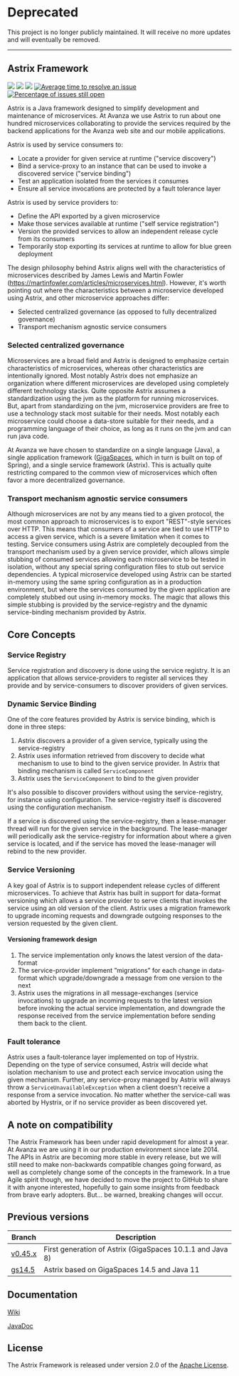 # Deprecated

This project is no longer publicly maintained.
It will receive no more updates and will eventually be removed. 

---

## Astrix Framework
[![][build img]][build]
[![][maven img]][maven]
[![][license img]][license]
[![Average time to resolve an issue](https://isitmaintained.com/badge/resolution/AvanzaBank/astrix.svg)](https://isitmaintained.com/project/AvanzaBank/Astrix "Average time to resolve an issue")
[![Percentage of issues still open](https://isitmaintained.com/badge/open/AvanzaBank/astrix.svg)](https://isitmaintained.com/project/AvanzaBank/Astrix "Percentage of issues still open")


Astrix is a Java framework designed to simplify development and maintenance of microservices. At Avanza we use Astrix to run about one hundred microservices collaborating to provide the services required by the backend applications for the Avanza web site and our mobile applications.

Astrix is used by service consumers to:
* Locate a provider for given service at runtime ("service discovery")
* Bind a service-proxy to an instance that can be used to invoke a discovered service ("service binding")
* Test an application isolated from the services it consumes
* Ensure all service invocations are protected by a fault tolerance layer

Astrix is used by service providers to:
* Define the API exported by a given microservice
* Make those services available at runtime ("self service registration") 
* Version the provided services to allow an independent release cycle from its consumers
* Temporarily stop exporting its services at runtime to allow for blue green deployment 

The design philosophy behind Astrix aligns well with the characteristics of microservices described by James Lewis and Martin Fowler (https://martinfowler.com/articles/microservices.html). However, it's worth pointing out where the characteristics between a microservice developed using Astrix, and other microservice approaches differ:

* Selected centralized governance (as opposed to fully decentralized governance)
* Transport mechanism agnostic service consumers

### Selected centralized governance
Microservices are a broad field and Astrix is designed to emphasize certain characteristics of microservices, whereas other characteristics are intentionally ignored. Most notably Astrix does not emphasize an organization where different microservices are developed using completely different technology stacks. Quite opposite Astrix assumes a standardization using the jvm as the platform for running microservices. But, apart from standardizing on the jvm, microservice providers are free to use a technology stack most suitable for their needs. Most notably each microservice could choose a data-store suitable for their needs, and a programming language of their choice, as long as it runs on the jvm and can run java code.

At Avanza we have chosen to standardize on a single language (Java), a single application framework ([GigaSpaces](https://www.gigaspaces.com/), which in turn is built on top of Spring), and a single service framework (Astrix). This is actually quite restricting compared to the common view of microservices which often favor a more decentralized governance.

### Transport mechanism agnostic service consumers
Although microservices are not by any means tied to a given protocol, the most common approach to microservices is to export "REST"-style services over HTTP. This means that consumers of a service are tied to use HTTP to access a given service, which is a severe limitation when it comes to testing. Service consumers using Astrix are completely decoupled from the transport mechanism used by a given service provider, which allows simple stubbing of consumed services allowing each microservice to be tested in isolation, without any special spring configuration files to stub out service dependencies. A typical microservice developed using Astrix can be started in-memory using the same spring configuration as in a production environment, but where the services consumed by the given application are completely stubbed out using in-memory mocks. The magic that allows this simple stubbing is provided by the service-registry and the dynamic service-binding mechanism provided by Astrix.

## Core Concepts

### Service Registry
Service registration and discovery is done using the service registry. It is an application that allows service-providers to register all services they provide and by service-consumers to discover providers of given services.

### Dynamic Service Binding
One of the core features provided by Astrix is service binding, which is done in three steps:

1. Astrix discovers a provider of a given service, typically using the service-registry
2. Astrix uses information retrieved from discovery to decide what mechanism to use to bind to the given service provider. In Astrix that binding mechanism is called `ServiceComponent`
3. Astrix uses the `ServiceComponent` to bind to the given provider

It's also possible to discover providers without using the service-registry, for instance using configuration. The service-registry itself is discovered using the configuration mechanism.

If a service is discovered using the service-registry, then a lease-manager thread will run for the given service in the background. The lease-manager will periodically ask the service-registry for information about where a given service is located, and if the service has moved the lease-manager will rebind to the new provider.

### Service Versioning
A key goal of Astrix is to support independent release cycles of different microservices. To achieve that Astrix has built in support for data-format versioning which allows a service provider to serve clients that invokes the service using an old version of the client. Astrix uses a migration framework to upgrade incoming requests and downgrade outgoing responses to the version requested by the given client. 

#### Versioning framework design
1. The service implementation only knows the latest version of the data-format
2. The service-provider implement ”migrations” for each change in data-format which upgrade/downgrade a message from one version to the next
3. Astrix uses the migrations in all message-exchanges (service invocations) to upgrade an incoming requests to the latest version before invoking the actual service implementation, and downgrade the response received from the service implementation before sending them back to the client.

### Fault tolerance
Astrix uses a fault-tolerance layer implemented on top of Hystrix. Depending on the type of service consumed, Astrix will decide what isolation mechanism to use and protect each service invocation using the given mechanism. Further, any service-proxy managed by Astrix will always throw a `ServiceUnavailableException` when a client doesn't receive a response from a service invocation. No matter whether the service-call was aborted by Hystrix, or if no service provider as been discovered yet.

## A note on compatibility
The Astrix Framework has been under rapid development for almost a year. At Avanza we are using it in our production environment since late 2014. The APIs in Astrix are becoming more stable in every release, but we will still need to make non-backwards compatible changes going forward, as well as completely change some of the concepts in the framework. In a true Agile spirit though, we have decided to move the project to GitHub to share it with anyone interested, hopefully to gain some insights from feedback from brave early adopters. But... be warned, breaking changes will occur.

## Previous versions
| Branch                                                       | Description                                               |
|--------------------------------------------------------------|-----------------------------------------------------------|
| [v0.45.x](https://github.com/AvanzaBank/astrix/tree/v0.45.x) | First generation of Astrix (GigaSpaces 10.1.1 and Java 8) |
| [gs14.5](https://github.com/AvanzaBank/astrix/tree/gs14.5)   | Astrix based on GigaSpaces 14.5 and Java 11               |

## Documentation
[Wiki](https://github.com/AvanzaBank/astrix/wiki)

[JavaDoc](https://avanzabank.github.io/astrix/)

## License
The Astrix Framework is released under version 2.0 of the [Apache License](https://www.apache.org/licenses/LICENSE-2.0).


[build]:https://github.com/AvanzaBank/astrix/actions/workflows/build.yml
[build img]:https://github.com/AvanzaBank/astrix/actions/workflows/build.yml/badge.svg

[release]:https://github.com/avanzabank/astrix/releases
[release img]:https://img.shields.io/github/release/avanzabank/astrix.svg

[license]:LICENSE
[license img]:https://img.shields.io/badge/License-Apache%202-blue.svg

[maven]:https://search.maven.org/#search|gav|1|g:"com.avanza.astrix"
[maven img]:https://maven-badges.herokuapp.com/maven-central/com.avanza.astrix/astrix-core/badge.svg
